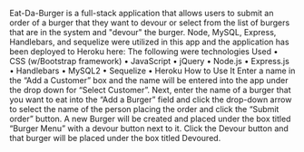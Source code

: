 
Eat-Da-Burger is a full-stack application that allows users to submit an order of a burger that they want to devour or select from the list of burgers that are in the system and "devour" the burger. Node, MySQL, Express, Handlebars, and sequelize were utilized in this app and the application has been deployed to Heroku here: 
The following were technologies Used
•	CSS (w/Bootstrap framework)
•	JavaScript
•	jQuery
•	Node.js
•	Express.js
•	Handlebars
•	MySQL2
•	Sequelize
•	Heroku
How to Use It
Enter a name in the “Add a Customer” box and the name will be entered into the app under the drop down for “Select Customer”.
Next, enter the name of a burger that you want to eat into the “Add a Burger” field and click the drop-down arrow to select the name of the person placing the order and click the “Submit order” button.  A new Burger will be created and placed under the box titled “Burger Menu” with a devour button next to it.
Click the Devour button and that burger will be placed under the box titled Devoured.


